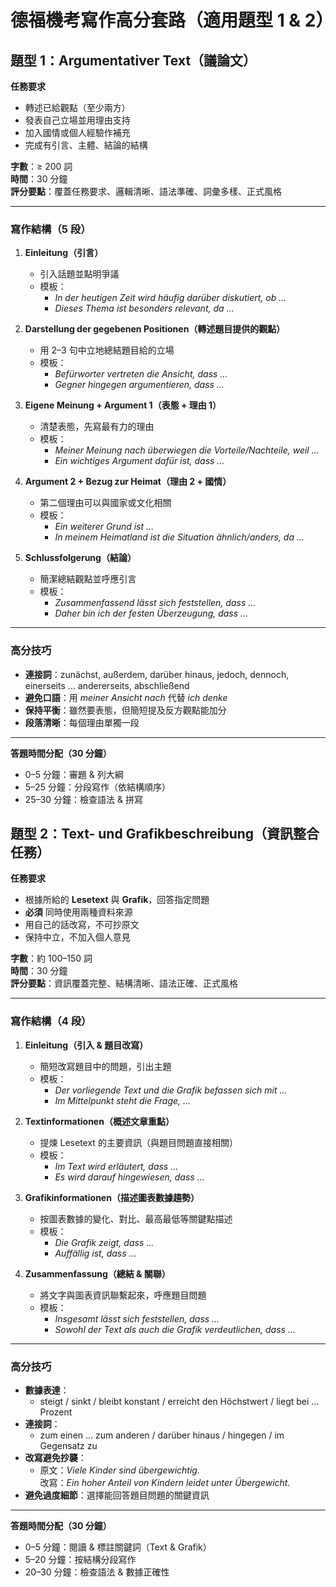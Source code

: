 # 德福機考寫作高分套路（適用題型 1 & 2）

## 題型 1：Argumentativer Text（議論文）

**任務要求**  
- 轉述已給觀點（至少兩方）  
- 發表自己立場並用理由支持  
- 加入國情或個人經驗作補充  
- 完成有引言、主體、結論的結構  

**字數**：≥ 200 詞  
**時間**：30 分鐘  
**評分要點**：覆蓋任務要求、邏輯清晰、語法準確、詞彙多樣、正式風格

---

### 寫作結構（5 段）
1. **Einleitung（引言）**  
   - 引入話題並點明爭議  
   - 模板：
     - *In der heutigen Zeit wird häufig darüber diskutiert, ob …*
     - *Dieses Thema ist besonders relevant, da …*

2. **Darstellung der gegebenen Positionen（轉述題目提供的觀點）**  
   - 用 2–3 句中立地總結題目給的立場  
   - 模板：
     - *Befürworter vertreten die Ansicht, dass …*  
     - *Gegner hingegen argumentieren, dass …*

3. **Eigene Meinung + Argument 1（表態 + 理由 1）**  
   - 清楚表態，先寫最有力的理由  
   - 模板：
     - *Meiner Meinung nach überwiegen die Vorteile/Nachteile, weil …*  
     - *Ein wichtiges Argument dafür ist, dass …*

4. **Argument 2 + Bezug zur Heimat（理由 2 + 國情）**  
   - 第二個理由可以與國家或文化相關  
   - 模板：
     - *Ein weiterer Grund ist …*  
     - *In meinem Heimatland ist die Situation ähnlich/anders, da …*

5. **Schlussfolgerung（結論）**  
   - 簡潔總結觀點並呼應引言  
   - 模板：
     - *Zusammenfassend lässt sich feststellen, dass …*  
     - *Daher bin ich der festen Überzeugung, dass …*

---

### 高分技巧
- **連接詞**：zunächst, außerdem, darüber hinaus, jedoch, dennoch, einerseits … andererseits, abschließend  
- **避免口語**：用 *meiner Ansicht nach* 代替 *ich denke*  
- **保持平衡**：雖然要表態，但簡短提及反方觀點能加分  
- **段落清晰**：每個理由單獨一段  

---
**答題時間分配（30 分鐘）**  
- 0–5 分鐘：審題 & 列大綱  
- 5–25 分鐘：分段寫作（依結構順序）  
- 25–30 分鐘：檢查語法 & 拼寫

## 題型 2：Text- und Grafikbeschreibung（資訊整合任務）

**任務要求**  
- 根據所給的 **Lesetext** 與 **Grafik**，回答指定問題  
- **必須** 同時使用兩種資料來源  
- 用自己的話改寫，不可抄原文  
- 保持中立，不加入個人意見  

**字數**：約 100–150 詞  
**時間**：30 分鐘  
**評分要點**：資訊覆蓋完整、結構清晰、語法正確、正式風格

---

### 寫作結構（4 段）
1. **Einleitung（引入 & 題目改寫）**  
   - 簡短改寫題目中的問題，引出主題  
   - 模板：
     - *Der vorliegende Text und die Grafik befassen sich mit …*  
     - *Im Mittelpunkt steht die Frage, …*

2. **Textinformationen（概述文章重點）**  
   - 提煉 Lesetext 的主要資訊（與題目問題直接相關）  
   - 模板：
     - *Im Text wird erläutert, dass …*  
     - *Es wird darauf hingewiesen, dass …*

3. **Grafikinformationen（描述圖表數據趨勢）**  
   - 按圖表數據的變化、對比、最高最低等關鍵點描述  
   - 模板：
     - *Die Grafik zeigt, dass …*  
     - *Auffällig ist, dass …*

4. **Zusammenfassung（總結 & 關聯）**  
   - 將文字與圖表資訊聯繫起來，呼應題目問題  
   - 模板：
     - *Insgesamt lässt sich feststellen, dass …*  
     - *Sowohl der Text als auch die Grafik verdeutlichen, dass …*

---

### 高分技巧
- **數據表達**：
  - steigt / sinkt / bleibt konstant / erreicht den Höchstwert / liegt bei … Prozent
- **連接詞**：
  - zum einen … zum anderen / darüber hinaus / hingegen / im Gegensatz zu  
- **改寫避免抄襲**：
  - 原文：*Viele Kinder sind übergewichtig.*  
    改寫：*Ein hoher Anteil von Kindern leidet unter Übergewicht.*  
- **避免過度細節**：選擇能回答題目問題的關鍵資訊

---

**答題時間分配（30 分鐘）**  
- 0–5 分鐘：閱讀 & 標註關鍵詞（Text & Grafik）  
- 5–20 分鐘：按結構分段寫作  
- 20–30 分鐘：檢查語法 & 數據正確性